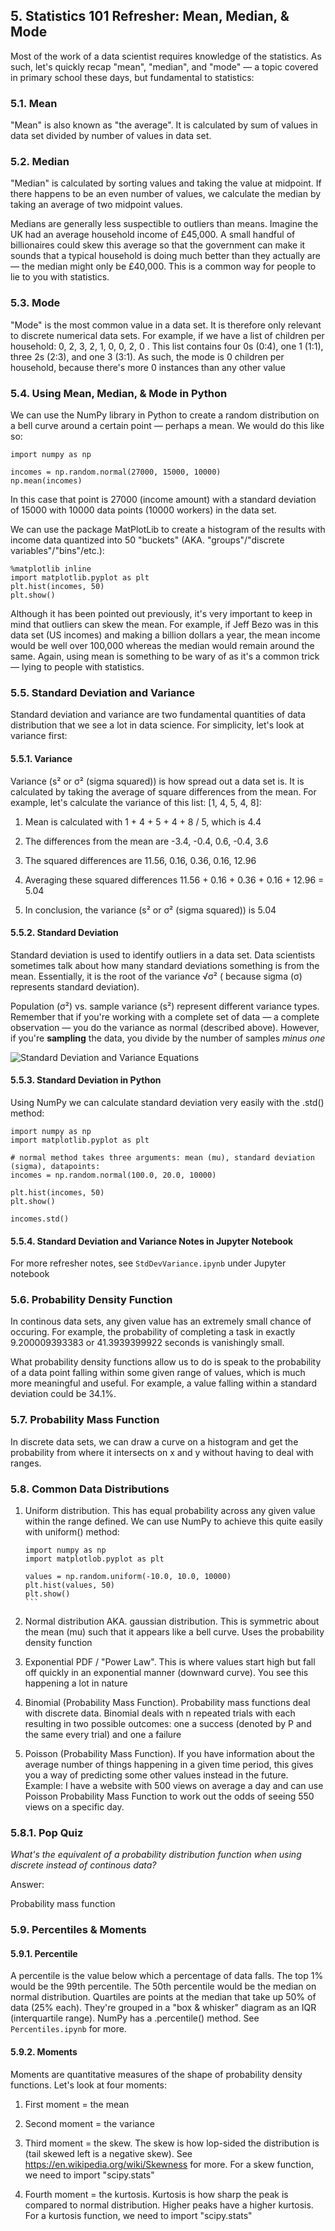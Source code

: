 ## 5. Statistics 101 Refresher: Mean, Median, & Mode

Most of the work of a data scientist requires knowledge of the statistics. As such, let's quickly recap "mean", "median", and "mode" — a topic covered in primary school these days, but fundamental to statistics:

### 5.1. Mean

"Mean" is also known as "the average". It is calculated by sum of values in data set divided by number of values in data set.

### 5.2. Median

"Median" is calculated by sorting values and taking the value at midpoint. If there happens to be an even number of values, we calculate the median by taking an average of two midpoint values.

Medians are generally less suspectible to outliers than means.
Imagine the UK had an average household income of £45,000. A small handful of billionaires could skew this average so that the government can make it sounds that a typical household is doing much better than they actually are — the median might only be £40,000. This is a common way for people to lie to you with statistics.

### 5.3. Mode

"Mode" is the most common value in a data set. It is therefore only relevant to discrete numerical data sets. For example, if we have a list of children per household: 0, 2, 3, 2, 1, 0, 0, 2, 0 . This list contains four 0s (0:4), one 1 (1:1), three 2s (2:3), and one 3 (3:1). As such, the mode is 0 children per household, because there's more 0 instances than any other value

### 5.4. Using Mean, Median, & Mode in Python

We can use the NumPy library in Python to create a random distribution on a bell curve around a certain point — perhaps a mean. We would do this like so:

```
import numpy as np

incomes = np.random.normal(27000, 15000, 10000)
np.mean(incomes)
```

In this case that point is 27000 (income amount) with a standard deviation of 15000 with 10000 data points (10000 workers) in the data set.

We can use the package MatPlotLib to create a histogram of the results with income data quantized into 50 "buckets" (AKA. "groups"/"discrete variables"/"bins"/etc.):

```
%matplotlib inline
import matplotlib.pyplot as plt
plt.hist(incomes, 50)
plt.show()
```

Although it has been pointed out previously, it's very important to keep in mind that outliers can skew the mean. For example, if Jeff Bezo was in this data set (US incomes) and making a billion dollars a year, the mean income would be well over 100,000 whereas the median would remain around the same. Again, using mean is something to be wary of as it's a common trick — lying to people with statistics.

### 5.5. Standard Deviation and Variance

Standard deviation and variance are two fundamental quantities of data distribution that we see a lot in data science. For simplicity, let's look at variance first:

#### 5.5.1. Variance

Variance (s² or σ² (sigma squared)) is how spread out a data set is. It is calculated by taking the average of square differences from the mean. For example, let's calculate the variance of this list: [1, 4, 5, 4, 8]:

1. Mean is calculated with 1 + 4 + 5 + 4 + 8 / 5, which is 4.4

2. The differences from the mean are -3.4, -0.4, 0.6, -0.4, 3.6

3. The squared differences are 11.56, 0.16, 0.36, 0.16, 12.96

4. Averaging these squared differences 11.56 + 0.16 + 0.36 + 0.16 + 12.96 = 5.04

5. In conclusion, the variance (s² or σ² (sigma squared)) is 5.04

#### 5.5.2. Standard Deviation

Standard deviation is used to identify outliers in a data set. Data scientists sometimes talk about how many standard deviations something is from the mean. Essentially, it is the root of the variance √σ² ( because sigma (σ) represents standard deviation).

Population (σ²) vs. sample variance (s²) represent different variance types. Remember that if you're working with a complete set of data — a complete observation — you do the variance as normal (described above). However, if you're **sampling** the data, you divide by the number of samples _minus one_

![Standard Deviation and Variance Equations](https://i.imgur.com/s1UsKeu.gif 'Equations')

#### 5.5.3. Standard Deviation in Python

Using NumPy we can calculate standard deviation very easily with the .std() method:

```
import numpy as np
import matplotlib.pyplot as plt

# normal method takes three arguments: mean (mu), standard deviation (sigma), datapoints:
incomes = np.random.normal(100.0, 20.0, 10000)

plt.hist(incomes, 50)
plt.show()

incomes.std()
```

#### 5.5.4. Standard Deviation and Variance Notes in Jupyter Notebook

For more refresher notes, see `StdDevVariance.ipynb` under Jupyter notebook

### 5.6. Probability Density Function

In continous data sets, any given value has an extremely small chance of occuring. For example, the probability of completing a task in exactly 9.200009393383 or 41.3939399922 seconds is vanishingly small.

What probability density functions allow us to do is speak to the probability of a data point falling within some given range of values, which is much more meaningful and useful. For example, a value falling within a standard deviation could be 34.1%.

### 5.7. Probability Mass Function

In discrete data sets, we can draw a curve on a histogram and get the probability from where it intersects on x and y without having to deal with ranges.

### 5.8. Common Data Distributions

1. Uniform distribution. This has equal probability across any given value within the range defined. We can use NumPy to achieve this quite easily with uniform() method:

   ````
   import numpy as np
   import matplotlob.pyplot as plt

   values = np.random.uniform(-10.0, 10.0, 10000)
   plt.hist(values, 50)
   plt.show()
   ```
   ````

2. Normal distribution AKA. gaussian distribution. This is symmetric about the mean (mu) such that it appears like a bell curve. Uses the probability density function

3. Exponential PDF / "Power Law". This is where values start high but fall off quickly in an exponential manner (downward curve). You see this happening a lot in nature

4. Binomial (Probability Mass Function). Probability mass functions deal with discrete data. Binomial deals with n repeated trials with each resulting in two possible outcomes: one a success (denoted by P and the same every trial) and one a failure

5. Poisson (Probability Mass Function). If you have information about the average number of things happening in a given time period, this gives you a way of predicting some other values instead in the future. Example: I have a website with 500 views on average a day and can use Poisson Probability Mass Function to work out the odds of seeing 550 views on a specific day.

### 5.8.1. Pop Quiz

_What's the equivalent of a probability distribution function when using discrete instead of continous data?_

Answer:

Probability mass function

### 5.9. Percentiles & Moments

#### 5.9.1. Percentile

A percentile is the value below which a percentage of data falls. The top 1% would be the 99th percentile. The 50th percentile would be the median on normal distribution. Quartiles are points at the median that take up 50% of data (25% each). They're grouped in a "box & whisker" diagram as an IQR (interquartile range). NumPy has a .percentile() method. See `Percentiles.ipynb` for more.

#### 5.9.2. Moments

Moments are quantitative measures of the shape of probability density functions. Let's look at four moments:

1. First moment = the mean

2. Second moment = the variance

3. Third moment = the skew. The skew is how lop-sided the distribution is (tail skewed left is a negative skew). See https://en.wikipedia.org/wiki/Skewness for more. For a skew function, we need to import "scipy.stats"

4. Fourth moment = the kurtosis. Kurtosis is how sharp the peak is compared to normal distribution. Higher peaks have a higher kurtosis. For a kurtosis function, we need to import "scipy.stats"
